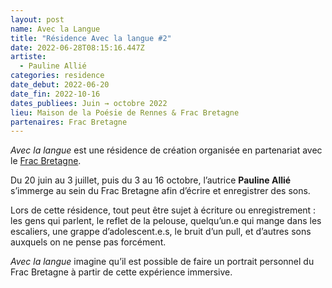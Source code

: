 ```yaml
---
layout: post
name: Avec la Langue
title: "Résidence Avec la langue #2"
date: 2022-06-28T08:15:16.447Z
artiste:
  - Pauline Allié
categories: residence
date_debut: 2022-06-20
date_fin: 2022-10-16
dates_publiees: Juin → octobre 2022
lieu: Maison de la Poésie de Rennes & Frac Bretagne
partenaires: Frac Bretagne
---
```

*Avec la langue* est une résidence de création organisée en partenariat avec le [Frac Bretagne](https://www.fracbretagne.fr/fr/).

Du 20 juin au 3 juillet, puis du 3 au 16 octobre, l’autrice **Pauline Allié** s’immerge au sein du Frac Bretagne afin d’écrire et enregistrer des sons. 

Lors de cette résidence, tout peut être sujet à écriture ou enregistrement : les gens qui parlent, le reflet de la pelouse, quelqu’un.e qui mange dans les escaliers, une grappe d’adolescent.e.s, le bruit d’un pull, et d’autres sons auxquels on ne pense pas forcément.

*Avec la langue* imagine qu’il est possible de faire un portrait personnel du Frac Bretagne à partir de cette expérience immersive.

